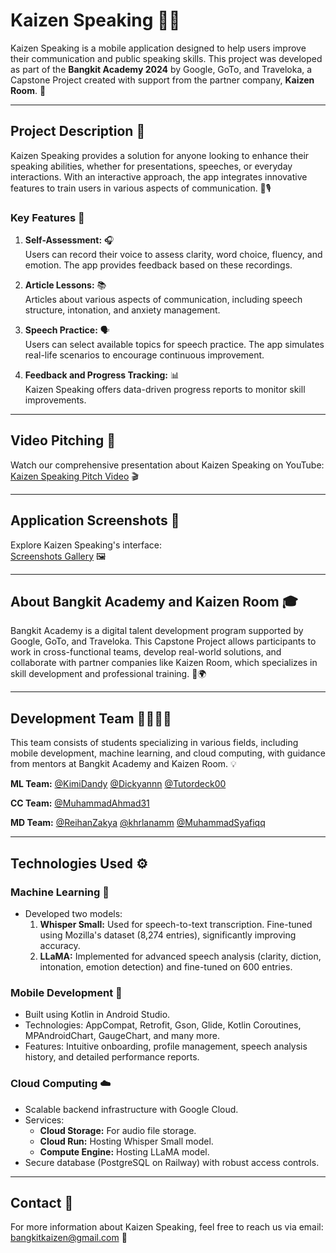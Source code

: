 # Kaizen Speaking 🎤📱

Kaizen Speaking is a mobile application designed to help users improve their communication and public speaking skills. This project was developed as part of the **Bangkit Academy 2024** by Google, GoTo, and Traveloka, a Capstone Project created with support from the partner company, **Kaizen Room**. 🚀

---

## Project Description 📖

Kaizen Speaking provides a solution for anyone looking to enhance their speaking abilities, whether for presentations, speeches, or everyday interactions. With an interactive approach, the app integrates innovative features to train users in various aspects of communication. 💬🎙️

### Key Features 🌟

1. **Self-Assessment:** 🎧  
   Users can record their voice to assess clarity, word choice, fluency, and emotion. The app provides feedback based on these recordings.

2. **Article Lessons:** 📚  
   Articles about various aspects of communication, including speech structure, intonation, and anxiety management.

3. **Speech Practice:** 🗣️  
   Users can select available topics for speech practice. The app simulates real-life scenarios to encourage continuous improvement.

4. **Feedback and Progress Tracking:** 📊  
   Kaizen Speaking offers data-driven progress reports to monitor skill improvements.

---

## Video Pitching 🎥

Watch our comprehensive presentation about Kaizen Speaking on YouTube:  
[Kaizen Speaking Pitch Video](https://youtu.be/-ebHdQxnhaQ?si=bK2O8sB7shTF_-GZ) 🎬

---

## Application Screenshots 📸

Explore Kaizen Speaking's interface:  
[Screenshots Gallery](https://s.id/KaizenSpeaking) 🖼️

---

## About Bangkit Academy and Kaizen Room 🎓

Bangkit Academy is a digital talent development program supported by Google, GoTo, and Traveloka. This Capstone Project allows participants to work in cross-functional teams, develop real-world solutions, and collaborate with partner companies like Kaizen Room, which specializes in skill development and professional training. 🤝🌍

---

## Development Team 👨‍💻👩‍💻

This team consists of students specializing in various fields, including mobile development, machine learning, and cloud computing, with guidance from mentors at Bangkit Academy and Kaizen Room. 💡

**ML Team:** [@KimiDandy](https://github.com/KimiDandy) [@Dickyannn](https://github.com/Dickyannn) [@Tutordeck00](https://github.com/Tutordeck00)

**CC Team:** [@MuhammadAhmad31](https://github.com/MuhammadAhmad31)

**MD Team:** [@ReihanZakya](https://github.com/ReihanZakya) [@khrlanamm](https://github.com/khrlanamm) [@MuhammadSyafiqq](https://github.com/MuhammadSyafiqq)

---

## Technologies Used ⚙️

### Machine Learning 🤖

- Developed two models:
  1. **Whisper Small:** Used for speech-to-text transcription. Fine-tuned using Mozilla's dataset (8,274 entries), significantly improving accuracy.
  2. **LLaMA:** Implemented for advanced speech analysis (clarity, diction, intonation, emotion detection) and fine-tuned on 600 entries.

### Mobile Development 📱

- Built using Kotlin in Android Studio.
- Technologies: AppCompat, Retrofit, Gson, Glide, Kotlin Coroutines, MPAndroidChart, GaugeChart, and many more.
- Features: Intuitive onboarding, profile management, speech analysis history, and detailed performance reports.

### Cloud Computing ☁️

- Scalable backend infrastructure with Google Cloud.
- Services:
  - **Cloud Storage:** For audio file storage.
  - **Cloud Run:** Hosting Whisper Small model.
  - **Compute Engine:** Hosting LLaMA model.
- Secure database (PostgreSQL on Railway) with robust access controls.

---

## Contact 📧

For more information about Kaizen Speaking, feel free to reach us via email: [bangkitkaizen@gmail.com](mailto\:bangkitkaizen@gmail.com) 💬

